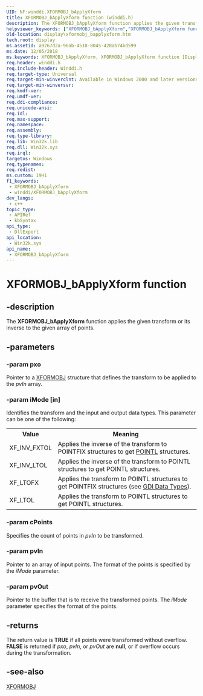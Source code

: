 ```yaml
---
UID: NF:winddi.XFORMOBJ_bApplyXform
title: XFORMOBJ_bApplyXform function (winddi.h)
description: The XFORMOBJ_bApplyXform function applies the given transform or its inverse to the given array of points.
helpviewer_keywords: ["XFORMOBJ_bApplyXform","XFORMOBJ_bApplyXform function [Display Devices]","display.xformobj_bapplyxform","gdifncs_d95d97d6-6fd2-4deb-b7f9-627eef20fece.xml","winddi/XFORMOBJ_bApplyXform"]
old-location: display\xformobj_bapplyxform.htm
tech.root: display
ms.assetid: a9267d2a-96ab-4518-8045-428ab74bd599
ms.date: 12/05/2018
ms.keywords: XFORMOBJ_bApplyXform, XFORMOBJ_bApplyXform function [Display Devices], display.xformobj_bapplyxform, gdifncs_d95d97d6-6fd2-4deb-b7f9-627eef20fece.xml, winddi/XFORMOBJ_bApplyXform
req.header: winddi.h
req.include-header: Winddi.h
req.target-type: Universal
req.target-min-winverclnt: Available in Windows 2000 and later versions of the Windows operating systems.
req.target-min-winversvr: 
req.kmdf-ver: 
req.umdf-ver: 
req.ddi-compliance: 
req.unicode-ansi: 
req.idl: 
req.max-support: 
req.namespace: 
req.assembly: 
req.type-library: 
req.lib: Win32k.lib
req.dll: Win32k.sys
req.irql: 
targetos: Windows
req.typenames: 
req.redist: 
ms.custom: 19H1
f1_keywords:
 - XFORMOBJ_bApplyXform
 - winddi/XFORMOBJ_bApplyXform
dev_langs:
 - c++
topic_type:
 - APIRef
 - kbSyntax
api_type:
 - DllExport
api_location:
 - Win32k.sys
api_name:
 - XFORMOBJ_bApplyXform
---
```


# XFORMOBJ_bApplyXform function


## -description

The <b>XFORMOBJ_bApplyXform</b> function applies the given transform or its inverse to the given array of points.

## -parameters

### -param pxo

Pointer to a <a href="/previous-versions/windows/hardware/drivers/ff570618(v=vs.85)">XFORMOBJ</a> structure that defines the transform to be applied to the <i>pvIn</i> array.

### -param iMode [in]

Identifies the transform and the input and output data types. This parameter can be one of the following:

<table>
<tr>
<th>Value</th>
<th>Meaning</th>
</tr>
<tr>
<td>
XF_INV_FXTOL

</td>
<td>
Applies the inverse of the transform to POINTFIX structures to get <a href="/windows/desktop/api/windef/ns-windef-pointl">POINTL</a> structures.

</td>
</tr>
<tr>
<td>
XF_INV_LTOL

</td>
<td>
Applies the inverse of the transform to POINTL structures to get POINTL structures.

</td>
</tr>
<tr>
<td>
XF_LTOFX

</td>
<td>
Applies the transform to POINTL structures to get POINTFIX structures (see <a href="/windows-hardware/drivers/display/gdi-data-types">GDI Data Types</a>).

</td>
</tr>
<tr>
<td>
XF_LTOL

</td>
<td>
Applies the transform to POINTL structures to get POINTL structures.

</td>
</tr>
</table>

### -param cPoints

Specifies the count of points in <i>pvIn</i> to be transformed.

### -param pvIn

Pointer to an array of input points. The format of the points is specified by the <i>iMode</i> parameter.

### -param pvOut

Pointer to the buffer that is to receive the transformed points. The <i>iMode</i> parameter specifies the format of the points.

## -returns

The return value is <b>TRUE</b> if all points were transformed without overflow. <b>FALSE</b> is returned if <i>pxo</i>, <i>pvIn</i>, or <i>pvOut</i> are <b>null</b>, or if overflow occurs during the transformation.

## -see-also

<a href="/previous-versions/windows/hardware/drivers/ff570618(v=vs.85)">XFORMOBJ</a>